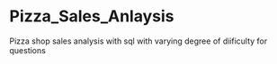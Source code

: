 # Pizza_Sales_Anlaysis
Pizza shop sales analysis with sql with varying degree of diificulty for questions
